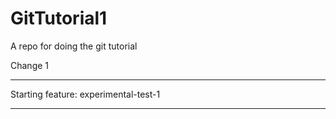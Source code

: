# GitTutorial1
A repo for doing the git tutorial

Change 1

--------------------

Starting feature: experimental-test-1

----------------------
